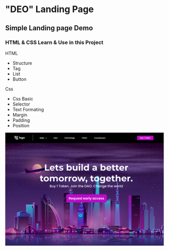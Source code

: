 # "DEO" Landing Page



## Simple Landing page Demo

### HTML & CSS  Learn & Use in this Project

HTML

- Structure
- Tag
- List
- Button

Css
- Css Basic
- Selector
- Text Formating
- Margin
- Padding
- Position

![](./5.png)
